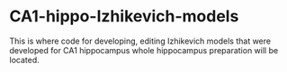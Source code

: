 # CA1-hippo-Izhikevich-models

This is where code for developing, editing Izhikevich models that were developed for CA1 hippocampus whole hippocampus preparation will be located.
